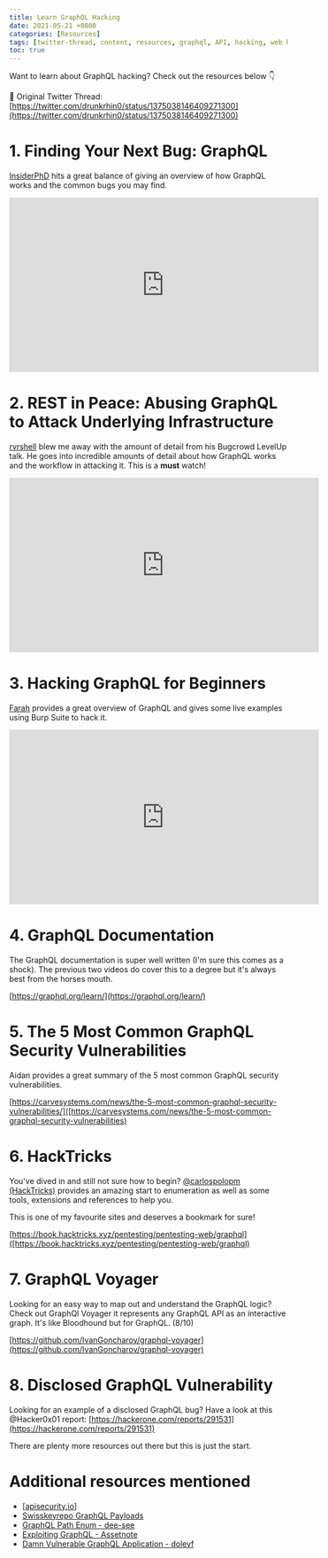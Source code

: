```yaml
---
title: Learn GraphQL Hacking
date: 2021-05-21 +0800
categories: [Resources]
tags: [twitter-thread, content, resources, graphql, API, hacking, web hacking]
toc: true
---
```


Want to learn about GraphQL hacking? Check out the resources below 👇

📝 Original Twitter Thread: [https://twitter.com/drunkrhin0/status/1375038146409271300](https://twitter.com/drunkrhin0/status/1375038146409271300)

# 1. Finding Your Next Bug: GraphQL
[InsiderPhD](https://twitter.com/InsiderPhDhttps://twitter.com/InsiderPhD) hits a great balance of giving an overview of how GraphQL works and the common bugs you may find.

<center><iframe width="560" height="315" src="https://www.youtube-nocookie.com/embed/jyjGneKJynk" title="YouTube video player" frameborder="0" allow="accelerometer; autoplay; clipboard-write; encrypted-media; gyroscope; picture-in-picture" allowfullscreen></iframe></center>

# 2. REST in Peace: Abusing GraphQL to Attack Underlying Infrastructure

[rvrshell](https://twitter.com/rvrshell) blew me away with the amount of detail from his Bugcrowd LevelUp talk. He goes into incredible amounts of detail about how GraphQL works and the workflow in attacking it. This is a **must** watch!

<center><iframe width="560" height="315" src="https://www.youtube-nocookie.com/embed/NPDp7GHmMa0" title="YouTube video player" frameborder="0" allow="accelerometer; autoplay; clipboard-write; encrypted-media; gyroscope; picture-in-picture" allowfullscreen></iframe></center>

# 3. Hacking GraphQL for Beginners

[Farah](https://twitter.com/Farah_Hawaa) provides a great overview of GraphQL and gives some live examples using Burp Suite to hack it.

<center><iframe width="560" height="315" src="https://www.youtube-nocookie.com/embed/OQCgmftU-Og" title="YouTube video player" frameborder="0" allow="accelerometer; autoplay; clipboard-write; encrypted-media; gyroscope; picture-in-picture" allowfullscreen></iframe></center>

# 4. GraphQL Documentation

The GraphQL documentation is super well written (I'm sure this comes as a shock). The previous two videos do cover this to a degree but it's always best from the horses mouth.

[https://graphql.org/learn/](https://graphql.org/learn/)

# 5. The 5 Most Common GraphQL Security Vulnerabilities

Aidan provides a great summary of the 5 most common GraphQL security vulnerabilities.

[https://carvesystems.com/news/the-5-most-common-graphql-security-vulnerabilities/]([https://carvesystems.com/news/the-5-most-common-graphql-security-vulnerabilities)

# 6. HackTricks

You've dived in and still not sure how to begin? [@carlospolopm (HackTricks)](https://twitter.com/carlospolopm) provides an amazing start to enumeration as well as some tools, extensions and references to help you.

This is one of my favourite sites and deserves a bookmark for sure!

[https://book.hacktricks.xyz/pentesting/pentesting-web/graphql]([https://book.hacktricks.xyz/pentesting/pentesting-web/graphql)

# 7. GraphQL Voyager

Looking for an easy way to map out and understand the GraphQL logic? Check out GraphQl Voyager it represents any GraphQL API as an interactive graph. It's like Bloodhound but for GraphQL. (8/10)

[https://github.com/IvanGoncharov/graphql-voyager](https://github.com/IvanGoncharov/graphql-voyager)

# 8. Disclosed GraphQL Vulnerability

Looking for an example of a disclosed GraphQL bug? Have a look at this @Hacker0x01 report: [https://hackerone.com/reports/291531](https://hackerone.com/reports/291531)

There are plenty more resources out there but this is just the start.


# Additional resources mentioned

* [[apisecurity.io](https://apisecurity.io/)]
* [Swisskeyrepo GraphQL Payloads](https://github.com/swisskyrepo/PayloadsAllTheThings/tree/master/GraphQL%20Injection)
* [GraphQL Path Enum - dee-see](https://gitlab.com/dee-see/graphql-path-enum)
* [Exploiting GraphQL - Assetnote](https://blog.assetnote.io/2021/08/29/exploiting-graphql/)
* [Damn Vulnerable GraphQL Application - dolevf](https://github.com/dolevf/Damn-Vulnerable-GraphQL-Application)